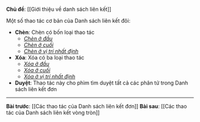 **Chủ đề**: [[Giới thiệu về danh sách liên kết]]

Một số thao tác cơ bản của Danh sách liên kết đôi:
- **Chèn**: Chèn có bốn loại thao tác
	- <i><u>Chèn ở đầu</u></i>
	- <i><u>Chèn ở cuối</u></i>
	- <i><u>Chèn ở vị trí nhất định</u></i>
- **Xóa**: Xóa có ba loại thao tác
	- <i><u>Xóa ở đầu</u></i>
	- <i><u>Xóa ở cuối</u></i>
	- <i><u>Xóa ở vị trí nhất định</u></i>
- **Duyệt**: Thao tác này cho phìm tìm duyệt tất cả các phân tử trong Danh sách liên kết đơn

---
**Bài trước**: [[Các thao tác của Danh sách liên kết đơn]]
**Bài sau**: [[Các thao tác của Danh sách liên kết vòng tròn]]